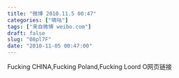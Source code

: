 ```yaml
---
title: "微博 2010.11.5 00:47"
categories: ["嘀咕"]
tags: ["来自微博 weibo.com"]
draft: false
slug: "08pl7F"
date: "2010-11-05 00:47:00"
---
```


<p>Fucking CHINA,Fucking Poland,Fucking Loord O网页链接 ​​​​</p>

